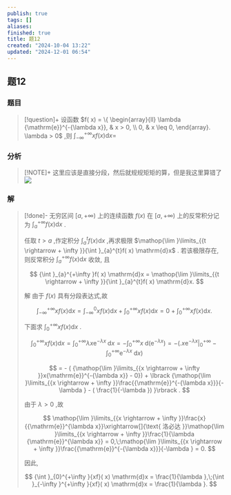 ```yaml
---
publish: true
tags: []
aliases: 
finished: true
title: 题12
created: "2024-10-04 13:22"
updated: "2024-12-01 06:54"
---
```

## 题12
### 题目
> [!question]+
> 设函数 $f( x)  = \{  \begin{array}{ll} \lambda {\mathrm{e}}^{-{\lambda x}}, & x > 0, \\  0, & x \leq  0, \end{array}. \lambda  > 0$ ,则 ${\int }_{-\infty }^{+\infty }{xf}( x) \mathrm{d}x =$
### 分析
> [!NOTE]+
> 这里应该是直接分段，然后就规规矩矩的算，但是我这里算错了
> ![](https://img.hwenyi.live/202411061920266.webp)
### 解
> [!done]-
> 无穷区间 $\lbrack a, + \infty )$ 上的连续函数 $f( x)$ 在 $\lbrack a, + \infty )$ 上的反常积分记为 ${\int }_{a}^{+\infty }f( x) \mathrm{d}x$ .
> 
> 任取 $t > a$ ,作定积分 ${\int }_{a}^{t}f( x) \mathrm{d}x$ ,再求极限 $\mathop{\lim }\limits_{{t \rightarrow   + \infty }}{\int }_{a}^{t}f( x) \mathrm{d}x$ . 若该极限存在,则反常积分 ${\int }_{a}^{+\infty }f( x) \mathrm{d}x$ 收敛, 且
> 
> $$
> {\int }_{a}^{+\infty }f( x) \mathrm{d}x = \mathop{\lim }\limits_{{t \rightarrow   + \infty }}{\int }_{a}^{t}f( x) \mathrm{d}x.
> $$
> 
> 解 由于 $f( x)$ 具有分段表达式,故
> 
> $$
> {\int }_{-\infty }^{+\infty }{xf}( x) \mathrm{d}x = {\int }_{-\infty }^{0}{xf}( x) \mathrm{d}x + {\int }_{0}^{+\infty }{xf}( x) \mathrm{d}x = 0 + {\int }_{0}^{+\infty }{xf}( x) \mathrm{d}x.
> $$
> 
> 下面求 ${\int }_{0}^{+\infty }{xf}( x) \mathrm{d}x$ .
> 
> $$
> {\int }_{0}^{+\infty }{xf}( x) \mathrm{d}x = {\int }_{0}^{+\infty }{\lambda x}{\mathrm{e}}^{-{\lambda x}}\mathrm{\;d}x =  - {\int }_{0}^{+\infty }x\mathrm{\;d}( {\mathrm{e}}^{-{\lambda x}})  =  - ( {{. x{\mathrm{e}}^{-{\lambda x}}| }_{0}^{+\infty } - {\int }_{0}^{+\infty }{\mathrm{e}}^{-{\lambda x}}\mathrm{\;d}x})
> $$
> 
> $$
> =  - ( {\mathop{\lim }\limits_{{x \rightarrow   + \infty }}x{\mathrm{e}}^{-{\lambda x}} - 0})  + \lbrack  {\mathop{\lim }\limits_{{x \rightarrow   + \infty }}\frac{{\mathrm{e}}^{-{\lambda x}}}{-\lambda } - ( \frac{1}{-\lambda }) }\rbrack  .
> $$
> 
> 由于 $\lambda  > 0$ ,故
> 
> $$
> \mathop{\lim }\limits_{{x \rightarrow   + \infty }}\frac{x}{{\mathrm{e}}^{\lambda x}}\xrightarrow[]{\text{ 洛必达 }}\mathop{\lim }\limits_{{x \rightarrow   + \infty }}\frac{1}{\lambda {\mathrm{e}}^{\lambda x}} = 0,\;\mathop{\lim }\limits_{{x \rightarrow   + \infty }}\frac{{\mathrm{e}}^{-{\lambda x}}}{-\lambda } = 0.
> $$
> 
> 因此,
> 
> $$
> {\int }_{0}^{+\infty }{xf}( x) \mathrm{d}x = \frac{1}{\lambda },\;{\int }_{-\infty }^{+\infty }{xf}( x) \mathrm{d}x = \frac{1}{\lambda }.
> $$